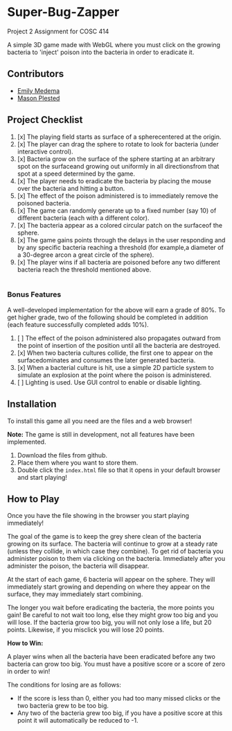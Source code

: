 # Super-Bug-Zapper
Project 2 Assignment for COSC 414 

A simple 3D game made with WebGL where you must click on the growing bacteria to 'inject' poison into the bacteria in order to eradicate it.

## Contributors
 - [Emily Medema](https://github.com/emedema)
 - [Mason Plested](https://github.com/MasonPles)

## Project Checklist

1. [x] The playing field starts as surface of a spherecentered at the origin. <br>
2. [x] The player can drag the sphere to rotate to look for bacteria (under interactive control).<br>
3. [x] Bacteria grow on the surface of the sphere starting at an arbitrary spot on the surfaceand growing out uniformly in all directionsfrom that spot at a speed determined by the game.<br>
4. [x] The player needs to eradicate the bacteria by placing the mouse over the bacteria and hitting a button.<br>
5. [x] The effect of the poison administered is to immediately remove the poisoned bacteria.<br>
6. [x] The game can randomly generate up to a fixed number (say 10) of different bacteria (each with a different color).<br>
7. [x] The bacteria appear as a colored circular patch on the surfaceof the sphere.<br>
8. [x] The game gains points through the delays in the user responding and by any specific bacteria reaching a threshold (for example,a diameter of a 30-degree arcon a great circle of the sphere).<br>
9. [x] The player wins if all bacteria are poisoned before any two different bacteria reach the threshold mentioned above.<br><br>

### Bonus Features

A well-developed implementation for the above will earn a grade of 80%. To get higher grade, two of the following should be completed in addition (each feature successfully completed adds 10%).<br>

1. [ ] The effect of the poison administered also propagates outward from the point of insertion of the position until all the bacteria are destroyed.<br>
2. [x] When two bacteria cultures collide, the first one to appear on the surfacedominates and consumes the later generated bacteria.<br>
3. [x] When a bacterial culture is hit, use a simple 2D particle system to simulate an explosion at the point where the poison is administered.<br>
4. [ ] Lighting is used. Use GUI control to enable or disable lighting.<br>

## Installation

To install this game all you need are the files and a web browser!

**Note:** The game is still in development, not all features have been implemented.

1. Download the files from github.
2. Place them where you want to store them.
3. Double click the `index.html` file so that it opens in your default browser and start playing!

## How to Play

Once you have the file showing in the browser you start playing immediately!

The goal of the game is to keep the grey shere clean of the bacteria growing on its surface. The bacteria will continue to grow at a steady rate (unless they collide, in which case they combine). To get rid of bacteria you administer poison to them via clicking on the bacteria. Immediately after you administer the poison, the bacteria will disappear. 

At the start of each game, 6 bacteria will appear on the sphere. They will immediately start growing and depending on where they appear on the surface, they may immediately start combining. 

The longer you wait before eradicating the bacteria, the more points you gain! Be careful to not wait too long, else they might grow too big and you will lose. If the bacteria grow too big, you will not only lose a life, but 20 points. Likewise, if you misclick you will lose 20 points.

**How to Win:**

A player wins when all the bacteria have been eradicated before any two bacteria can grow too big. You must have a positive score or a score of zero in order to win!

The conditions for losing are as follows:
- If the score is less than 0, either you had too many missed clicks or the two bacteria grew to be too big.
- Any two of the bacteria grew too big, if you have a positive score at this point it will automatically be reduced to -1.

